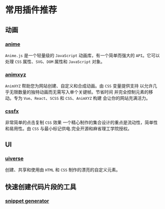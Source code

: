# 常用插件推荐

## 动画

### [anime](https://animejs.com)

`Anime.js` 是一个轻量级的 `JavaScript` 动画库，有一个简单而强大的 `API`。它可以处理 `CSS` 属性、`SVG`、`DOM` 属性和 `JavaScript` 对象。

### [animxyz](https://animxyz.com)

`AnimXYZ` 帮助您为网站创建、自定义和合成动画。由 `CSS` 变量提供支持 以允许几乎无限数量的独特动画而无需写入单个关键帧。节省时间 并完全控制元素的移动。专为 `Vue`、`React`、`SCSS` 和 `CSS`、`AnimXYZ` 构建 会让你的网站充满活力。

### [cssfx](https://cssfx.netlify.app)

非常简单的点击复制 `CSS` 效果
一个精心制作的集合设计的重点是流动性，简单性和易用性。由 `CSS` 与最小标记供电.完全开源和麻省理工学院授权。

## UI

### [uiverse](https://uiverse.io)

创建、共享和使用由 `HTML` 和 `CSS` 制作的漂亮的自定义元素。

## 快速创建代码片段的工具

### [snippet generator](https://snippet-generator.app/?description=&tabtrigger=&snippet=&mode=vscode)
